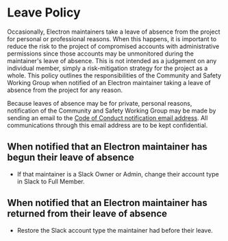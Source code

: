 # Leave Policy

Occasionally, Electron maintainers take a leave of absence from the project for personal or professional reasons. When this happens, it is important to reduce the risk to the project of compromised accounts with administrative permissions since those accounts may be unmonitored during the maintainer's leave of absence. This is not intended as a judgement on any individual member, simply a risk-mitigation strategy for the project as a whole. This policy outlines the responsibilities of the Community and Safety Working Group when notified of an Electron maintainer taking a leave of absence from the project for any reason.

Because leaves of absence may be for private, personal reasons, notification of the Community and Safety Working Group may be made by sending an email to the [Code of Conduct notification email address][coc-email]. All communications through this email address are to be kept confidential.

[coc-email]: ../CODE_OF_CONDUCT.md#enforcement

## When notified that an Electron maintainer has begun their leave of absence

* If that maintainer is a Slack Owner or Admin, change their account type in Slack to Full Member.

## When notified that an Electron maintainer has returned from their leave of absence

* Restore the Slack account type the maintainer had before their leave.
